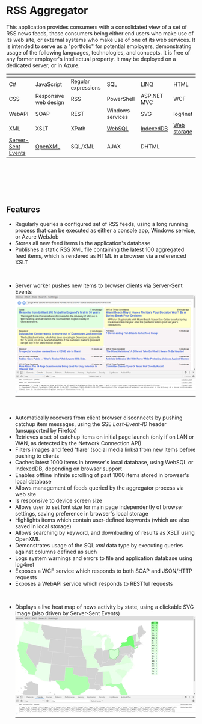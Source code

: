 # RSS Aggregator

This application provides consumers with a consolidated view of a set of RSS news feeds, those consumers being either end users who make use of its web site, or external systems who make use of one of its web services. It is intended to serve as a "portfolio" for potential employers, demonstrating usage of the following languages, technologies, and concepts. It is free of any former employer's intellectual property. It may be deployed on a dedicated server, or in Azure.

| <!-- --> | <!-- -->  | <!-- -->  | <!-- --> | <!-- -->  | <!-- --> 
| ---- | ---- | ---- | ---- | ---- | ---- 
| C# | JavaScript | Regular expressions | SQL | LINQ | HTML 
| CSS  | Responsive web design | RSS | PowerShell | ASP.NET MVC | WCF 
| WebAPI | SOAP | REST | Windows services | SVG | log4net
| XML | XSLT | XPath | [WebSQL](https://www.w3.org/TR/webdatabase/) | [IndexedDB](https://www.w3.org/TR/IndexedDB-2/) | [Web storage](https://www.w3.org/TR/webstorage/) 
| [Server-Sent Events](https://html.spec.whatwg.org/multipage/server-sent-events.html) | [OpenXML](https://docs.microsoft.com/en-us/office/open-xml/about-the-open-xml-sdk) | SQL/XML | AJAX | DHTML | | ADO.NET

<br /><br />
<!-- A live demo is available at [zoot.azurewebsites.net/news](https://zoot.azurewebsites.net/news) -->
<br /><br />

## Features
* Regularly queries a configured set of RSS feeds, using a long running process that can be executed as either a console app, Windows service, or Azure WebJob 
* Stores all new feed items in the application's database
* Publishes a static RSS XML file containing the latest 100 aggregated feed items, which is rendered as HTML in a browser via a referenced XSLT
<br />

* Server worker pushes new items to browser clients via Server-Sent Events
![Web site home page](/img/homepage.webp)
<br/>

* Automatically recovers from client browser disconnects by pushing catchup item messages, using the SSE *Last-Event-ID* header (unsupported by Firefox)
* Retrieves a set of catchup items on initial page launch (only if on LAN or WAN, as detected by the Network Connection API)
* Filters images and feed 'flare' (social media links) from new items before pushing to clients
* Caches latest 1000 items in browser's local database, using WebSQL or IndexedDB, depending on browser support
* Enables offline infinite scrolling of past 1000 items stored in browser's local database
* Allows management of feeds queried by the aggregator process via web site
* Is responsive to device screen size
* Allows user to set font size for main page independently of browser settings, saving preference in browser's local storage
* Highlights items which contain user-defined keywords (which are also saved in local storage)
* Allows searching by keyword, and downloading of results as XSLT using OpenXML
* Demonstrates usage of the SQL *xml* data type by executing queries against columns defined as such
* Logs system warnings and errors to file and application database using log4net
* Exposes a WCF service which responds to both SOAP and JSON/HTTP requests
* Exposes a WebAPI service which responds to RESTful requests
<br />

* Displays a live heat map of news activity by state, using a clickable SVG image (also driven by Server-Sent Events)
![Web site heat map](/img/heatmap.webp)
